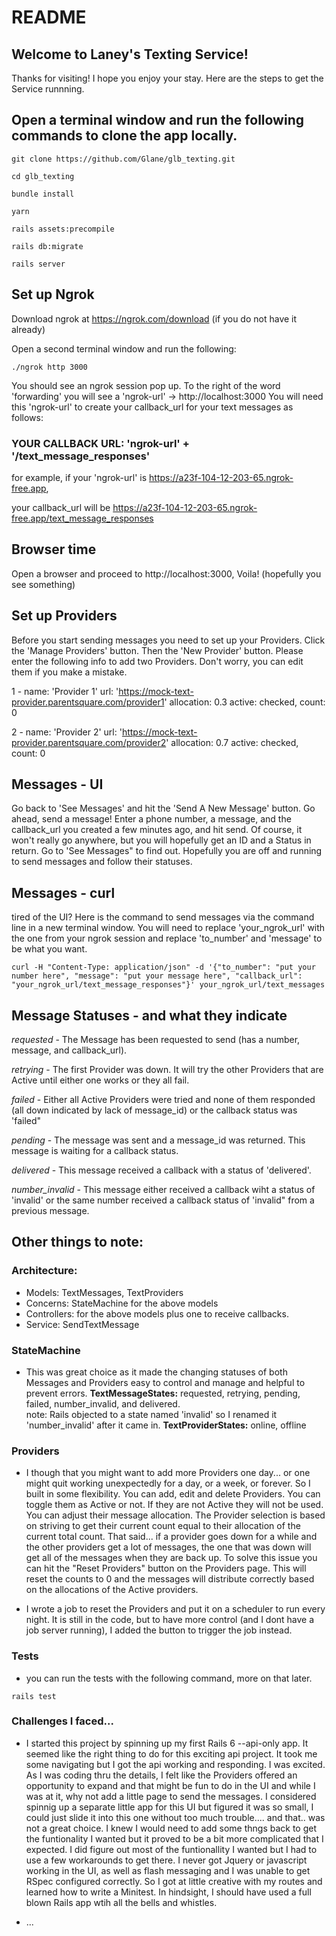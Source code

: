 # README

## Welcome to Laney's Texting Service! 
Thanks for visiting!  I hope you enjoy your stay.
Here are the steps to get the Service runnning.



## Open a terminal window and run the following commands to clone the app locally.
 
 `git clone https://github.com/Glane/glb_texting.git`
 
 `cd glb_texting`
 
 `bundle install`
 
 `yarn`
 
 `rails assets:precompile`
 
 `rails db:migrate`
 
 `rails server`
 


## Set up Ngrok

Download ngrok at https://ngrok.com/download (if you do not have it already)

Open a second terminal window and run the following:

`./ngrok http 3000`

You should see an ngrok session pop up. To the right of the word 'forwarding' you will see a 'ngrok-url' -> http://localhost:3000
You will need this 'ngrok-url' to create your callback_url for your text messages as follows:

### YOUR CALLBACK URL: 'ngrok-url' + '/text_message_responses'

for example, if your 'ngrok-url' is https://a23f-104-12-203-65.ngrok-free.app, 

your callback_url will be https://a23f-104-12-203-65.ngrok-free.app/text_message_responses


## Browser time

Open a browser and proceed to http://localhost:3000, Voila! (hopefully you see something)


## Set up Providers

Before you start sending messages you need to set up your Providers.  Click the 'Manage Providers' button.  Then the 'New Provider' button.  Please enter the following info to add two Providers.  Don't worry, you can edit them if you make a mistake.

1 - name: 'Provider 1' url: 'https://mock-text-provider.parentsquare.com/provider1' allocation: 0.3 active: checked, count: 0


2 - name: 'Provider 2' url: 'https://mock-text-provider.parentsquare.com/provider2' allocation: 0.7 active: checked, count: 0


## Messages - UI

Go back to 'See Messages' and hit the 'Send A New Message' button.  Go ahead, send a message!  Enter a phone number, a message, and the callback_url you created a few minutes ago, and hit send.  Of course, it won't really go anywhere, but you will hopefully get an ID and a Status in return.  Go to 'See Messages" to find out.  Hopefully you are off and running to send messages and follow their statuses. 

## Messages - curl

tired of the UI?  Here is the command to send messages via the command line in a new terminal window.
You will need to replace 'your_ngrok_url' with the one from your ngrok session and replace 'to_number' and 'message' to be what you want.

`curl -H "Content-Type: application/json" -d '{"to_number": "put your number here", "message": "put your message here", "callback_url": "your_ngrok_url/text_message_responses"}' your_ngrok_url/text_messages`

## Message Statuses - and what they indicate

*requested* - The Message has been requested to send (has a number, message, and callback_url).

*retrying* - The first Provider was down.  It will try the other Providers that are Active until either one works or they all fail.

*failed* - Either all Active Providers were tried and none of them responded (all down indicated by lack of message_id) or the callback status was 'failed"

*pending* - The message was sent and a message_id was returned.  This message is waiting for a callback status.

*delivered* - This message received a callback with a status of 'delivered'.

*number_invalid* - This message either received a callback wiht a status of 'invalid' or the same number received a callback status of 'invalid" from a previous message. 



## Other things to note:

### Architecture:
- Models: TextMessages, TextProviders
- Concerns: StateMachine for the above models
- Controllers: for the above models plus one to receive callbacks.
- Service: SendTextMessage

### StateMachine 
- This was great choice as it made the changing statuses of both Messages and Providers easy to control and manage and helpful to prevent errors.
**TextMessageStates:** requested, retrying, pending, failed, number_invalid, and delivered.  
  note: Rails objected to a state named 'invalid' so I renamed it 'number_invalid' after it came in.
**TextProviderStates:** online, offline

### Providers
- I though that you might want to add more Providers one day...  or one might quit working unexpectedly for a day, or a week, or forever.  So I built in some flexibility.  You can add, edit and delete Providers.  You can toggle them as Active or not.  If they are not Active they will not be used.  You can adjust their message allocation.  The Provider selection is based on striving to get their current count equal to their allocation of the current total count.  That said...  if a provider goes down for a while and the other providers get a lot of messages, the one that was down will get all of the messages when they are back up.  To solve this issue you can hit the "Reset Providers" button on the Providers page.  This will reset the counts to 0 and the messages will distribute correctly based on the allocations of the Active providers.

-  I wrote a job to reset the Providers and put it on a scheduler to run every night.  It is still in the code, but to have more control (and I dont have a job server running), I added the button to trigger the job instead.


### Tests
 - you can run the tests with the following command, more on that later.

 `rails test`
 
 
### Challenges I faced...
- I started this project by spinning up my first Rails 6 --api-only app.  It seemed like the right thing to do for this exciting api project.  It took me some navigating but I got the api working and responding.  I was excited.  As I was coding thru the details, I felt like the Providers offered an opportunity to expand and that might be fun to do in the UI and while I was at it, why not add a little page to send the messages.  I considered spinnig up a separate little app for this UI but figured it was so small, I could just slide it into this one without too much trouble....  and that..  was not a great choice.  I knew I would need to add some thngs back to get the funtionality I wanted but it proved to be a bit more complicated that I expected.  I did figure out most of the funtionallity I wanted but I had to use a few workarounds to get there.  I never got Jquery or javascript working in the UI, as well as flash messaging and I was unable to get RSpec configured correctly.  So I got at little creative with my routes and learned how to write a Minitest.  In hindsight, I should have used a full blown Rails app wtih all the bells and whistles.





 
 


* ...
